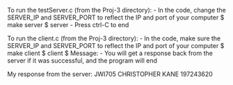 To run the testServer.c (from the Proj-3 directory):
	- In the code, change the SERVER_IP and SERVER_PORT to reflect the IP and port of your computer
	$ make server
	$ server
	- Press ctrl-C to end

To run the client.c (from the Proj-3 directory):
	- In the code, make sure the SERVER_IP and SERVER_PORT to reflect the IP and port of your computer
	$ make client
	$ client
	$ Message: <your message>
	- You will get a response back from the server if it was successful, and the program will end

My response from the server: 
	JWI705 CHRISTOPHER KANE
	197243620